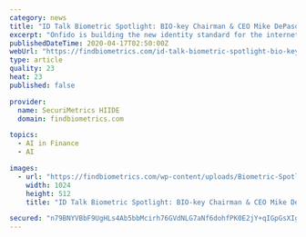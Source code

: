 ```yaml
---
category: news
title: "ID Talk Biometric Spotlight: BIO-key Chairman & CEO Mike DePasquale on FinTech, Law Enforcement and IAM"
excerpt: "Onfido is building the new identity standard for the internet.Our AI-based technology assesses whether a user’s government-issued ID is genuine or fraudulent, and then compares it against their facial biometrics. That’s how we give companies like Revolut, Zipcar and Bitstamp the assurance they need to onboard customers remotely and securely."
publishedDateTime: 2020-04-17T02:50:00Z
webUrl: "https://findbiometrics.com/id-talk-biometric-spotlight-bio-key-904089/"
type: article
quality: 23
heat: 23
published: false

provider:
  name: SecuriMetrics HIIDE
  domain: findbiometrics.com

topics:
  - AI in Finance
  - AI

images:
  - url: "https://findbiometrics.com/wp-content/uploads/Biometric-Spotlight-BIO-key-Chairman-CEO-Mike-DePasquale-on-FinTech-Law-Enforcement-and-IAM.png"
    width: 1024
    height: 512
    title: "ID Talk Biometric Spotlight: BIO-key Chairman & CEO Mike DePasquale on FinTech, Law Enforcement and IAM"

secured: "n79BNYVBbF9UgHLs4Ab5bbMcirh76GVdNLG7aNf6dohfPK0E2jY+qIGpGsXIg3EV9fdt2tYGGO3E4WSPxzW++CXjSO9c6ZmqoJdd1njGCJM+vZ+W9BIkIJ70wpv0adE69HREgwOSvZwNYEPhbbm0T/bo0mb6EhEIQZqRDef1P/V/vB+aCi1BMiD3BYXg0ypm6M9WjMieJa1plqGukDkqqnVWUwW0Qx/jvGUYEJCvye45BBzrxZdDOBNSwz0jvZtH8HYa18gwrW4w5WTp9XRGzRH78brRndn677e1lGabXrCiQJPM+YO2UVX8hAVWQB1QP4hkcnDvCFGa5tgoQ6SS1fAi3DROKPZMK0/3GCS1ngcWjAAytwB5lda78Cv+HEhBIHfnvJyKTD+CddDH7eptAmeiTuZBpLUamDl+FD7vXwLBYtvDkk+1vpGEfjN+bDPRApjSL6oa24cFtUMuyZPoKvpN9tJdZWVSAm0/iiOuF/c=;YEiO99vBJs1ru8Y0CqfSPg=="
---
```


